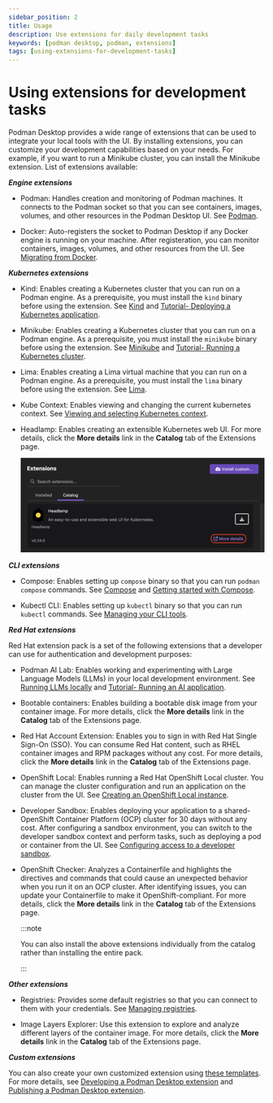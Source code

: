 ```yaml
---
sidebar_position: 2
title: Usage
description: Use extensions for daily development tasks
keywords: [podman desktop, podman, extensions]
tags: [using-extensions-for-development-tasks]
---
```


# Using extensions for development tasks

Podman Desktop provides a wide range of extensions that can be used to integrate your local tools with the UI. By installing extensions, you can customize your development capabilities based on your needs. For example, if you want to run a Minikube cluster, you can install the Minikube extension. List of extensions available:

**_Engine extensions_**

- Podman: Handles creation and monitoring of Podman machines. It connects to the Podman socket so that you can see containers, images, volumes, and other resources in the Podman Desktop UI. See [Podman](/docs/podman).

- Docker: Auto-registers the socket to Podman Desktop if any Docker engine is running on your machine. After registeration, you can monitor containers, images, volumes, and other resources from the UI. See [Migrating from Docker](/docs/migrating-from-docker).

**_Kubernetes extensions_**

- Kind: Enables creating a Kubernetes cluster that you can run on a Podman engine. As a prerequisite, you must install the `kind` binary before using the extension. See [Kind](/docs/kind) and [Tutorial- Deploying a Kubernetes application](/tutorial/deploying-a-kubernetes-application).

- Minikube: Enables creating a Kubernetes cluster that you can run on a Podman engine. As a prerequisite, you must install the `minikube` binary before using the extension. See [Minikube](/docs/minikube) and [Tutorial- Running a Kubernetes cluster](/tutorial/running-a-kubernetes-cluster).

- Lima: Enables creating a Lima virtual machine that you can run on a Podman engine. As a prerequisite, you must install the `lima` binary before using the extension. See [Lima](/docs/lima).

- Kube Context: Enables viewing and changing the current kubernetes context. See [Viewing and selecting Kubernetes context](/docs/kubernetes/viewing-and-selecting-current-kubernetes-context).

- Headlamp: Enables creating an extensible Kubernetes web UI. For more details, click the **More details** link in the **Catalog** tab of the Extensions page.

  ![more details link](../img/more-details-link.png)

**_CLI extensions_**

- Compose: Enables setting up `compose` binary so that you can run `podman compose` commands. See [Compose](/docs/compose) and [Getting started with Compose](/blog/getting-started-with-compose).

- Kubectl CLI: Enables setting up `kubectl` binary so that you can run `kubectl` commands. See [Managing your CLI tools](/tutorial/managing-your-application-resources#managing-other-resources).

**_Red Hat extensions_**

Red Hat extension pack is a set of the following extensions that a developer can use for authentication and development purposes:

- Podman AI Lab: Enables working and experimenting with Large Language Models (LLMs) in your local development environment. See [Running LLMs locally](/docs/ai-lab) and [Tutorial- Running an AI application](/tutorial/running-an-ai-application).

- Bootable containers: Enables building a bootable disk image from your container image. For more details, click the **More details** link in the **Catalog** tab of the Extensions page.

- Red Hat Account Extension: Enables you to sign in with Red Hat Single Sign-On (SSO). You can consume Red Hat content, such as RHEL container images and RPM packages without any cost. For more details, click the **More details** link in the **Catalog** tab of the Extensions page.

- OpenShift Local: Enables running a Red Hat OpenShift Local cluster. You can manage the cluster configuration and run an application on the cluster from the UI. See [Creating an OpenShift Local instance](/docs/openshift/openshift-local).

- Developer Sandbox: Enables deploying your application to a shared-OpenShift Container Platform (OCP) cluster for 30 days without any cost. After configuring a sandbox environment, you can switch to the developer sandbox context and perform tasks, such as deploying a pod or container from the UI. See [Configuring access to a developer sandbox](/docs/openshift/developer-sandbox).

- OpenShift Checker: Analyzes a Containerfile and highlights the directives and commands that could cause an unexpected behavior when you run it on an OCP cluster. After identifying issues, you can update your Containerfile to make it OpenShift-compliant. For more details, click the **More details** link in the **Catalog** tab of the Extensions page.

  :::note

  You can also install the above extensions individually from the catalog rather than installing the entire pack.

  :::

**_Other extensions_**

- Registries: Provides some default registries so that you can connect to them with your credentials. See [Managing registries](/docs/containers/registries).

- Image Layers Explorer: Use this extension to explore and analyze different layers of the container image. For more details, click the **More details** link in the **Catalog** tab of the Extensions page.

**_Custom extensions_**

You can also create your own customized extension using [these templates](/docs/extensions/templates). For more details, see [Developing a Podman Desktop extension](/docs/extensions/developing) and [Publishing a Podman Desktop extension](/docs/extensions/publish).

